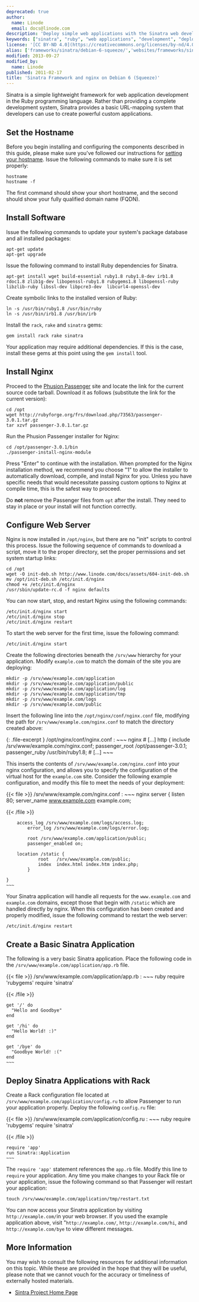 ```yaml
---
deprecated: true
author:
  name: Linode
  email: docs@linode.com
description: 'Deploy simple web applications with the Sinatra web development framework.'
keywords: ["sinatra", "ruby", "web applications", "development", "deployment"]
license: '[CC BY-ND 4.0](https://creativecommons.org/licenses/by-nd/4.0)'
alias: ['frameworks/sinatra/debian-6-squeeze/','websites/frameworks/sinatra-framework-and-nginx-on-debian-6-squeeze/']
modified: 2013-09-27
modified_by:
  name: Linode
published: 2011-02-17
title: 'Sinatra Framework and nginx on Debian 6 (Squeeze)'
---
```




Sinatra is a simple lightweight framework for web application development in the Ruby programming language. Rather than providing a complete development system, Sinatra provides a basic URL-mapping system that developers can use to create powerful custom applications.

Set the Hostname
----------------

Before you begin installing and configuring the components described in this guide, please make sure you've followed our instructions for [setting your hostname](/docs/getting-started#sph_set-the-hostname). Issue the following commands to make sure it is set properly:

    hostname
    hostname -f

The first command should show your short hostname, and the second should show your fully qualified domain name (FQDN).

Install Software
----------------

Issue the following commands to update your system's package database and all installed packages:

    apt-get update 
    apt-get upgrade

Issue the following command to install Ruby dependencies for Sinatra.

    apt-get install wget build-essential ruby1.8 ruby1.8-dev irb1.8 rdoc1.8 zlib1g-dev libopenssl-ruby1.8 rubygems1.8 libopenssl-ruby libzlib-ruby libssl-dev libpcre3-dev  libcurl4-openssl-dev

Create symbolic links to the installed version of Ruby:

    ln -s /usr/bin/ruby1.8 /usr/bin/ruby 
    ln -s /usr/bin/irb1.8 /usr/bin/irb 

Install the `rack`, `rake` and `sinatra` gems:

    gem install rack rake sinatra

Your application may require additional dependencies. If this is the case, install these gems at this point using the `gem install` tool.

Install Nginx
-------------

Proceed to the [Phusion Passenger](http://www.modrails.com/install.html) site and locate the link for the current source code tarball. Download it as follows (substitute the link for the current version):

    cd /opt 
    wget http://rubyforge.org/frs/download.php/73563/passenger-3.0.1.tar.gz
    tar xzvf passenger-3.0.1.tar.gz 

Run the Phusion Passenger installer for Nginx:

    cd /opt/passenger-3.0.1/bin
    ./passenger-install-nginx-module

Press "Enter" to continue with the installation. When prompted for the Nginx installation method, we recommend you choose "1" to allow the installer to automatically download, compile, and install Nginx for you. Unless you have specific needs that would necessitate passing custom options to Nginx at compile time, this is the safest way to proceed.

Do **not** remove the Passenger files from `opt` after the install. They need to stay in place or your install will not function correctly.

Configure Web Server
--------------------

Nginx is now installed in `/opt/nginx`, but there are no "init" scripts to control this process. Issue the following sequence of commands to download a script, move it to the proper directory, set the proper permissions and set system startup links:

    cd /opt
    wget -O init-deb.sh http://www.linode.com/docs/assets/604-init-deb.sh
    mv /opt/init-deb.sh /etc/init.d/nginx
    chmod +x /etc/init.d/nginx
    /usr/sbin/update-rc.d -f nginx defaults 

You can now start, stop, and restart Nginx using the following commands:

    /etc/init.d/nginx start
    /etc/init.d/nginx stop
    /etc/init.d/nginx restart

To start the web server for the first time, issue the following command:

    /etc/init.d/nginx start

Create the following directories beneath the `/srv/www` hierarchy for your application. Modify `example.com` to match the domain of the site you are deploying:

    mkdir -p /srv/www/example.com/application
    mkdir -p /srv/www/example.com/application/public
    mkdir -p /srv/www/example.com/application/log
    mkdir -p /srv/www/example.com/application/tmp
    mkdir -p /srv/www/example.com/logs
    mkdir -p /srv/www/example.com/public

Insert the following line into the `/opt/nginx/conf/nginx.conf` file, modifying the path for `/srv/www/example.com/nginx.conf` to match the directory created above:

{: .file-excerpt }
/opt/nginx/conf/nginx.conf
:   ~~~ nginx
    # [...]
    http {
        include /srv/www/example.com/nginx.conf; 
        passenger_root /opt/passenger-3.0.1;
        passenger_ruby /usr/bin/ruby1.8;
    # [...]
    ~~~

This inserts the contents of `/srv/www/example.com/nginx.conf` into your nginx configuration, and allows you to specify the configuration of the virtual host for the `example.com` site. Consider the following example configuration, and modify this file to meet the needs of your deployment:

{{< file >}}
/srv/www/example.com/nginx.conf
:   ~~~ nginx
server {
listen 80;
server_name www.example.com example.com;

{{< /file >}}

        access_log /srv/www/example.com/logs/access.log;
            error_log /srv/www/example.com/logs/error.log;

            root /srv/www/example.com/application/public;
            passenger_enabled on;

        location /static {
                root   /srv/www/example.com/public;
                index  index.html index.htm index.php;
            }

    }
    ~~~

Your Sinatra application will handle all requests for the `www.example.com` and `example.com` domains, except those that begin with `/static` which are handled directly by nginx. When this configuration has been created and properly modified, issue the following command to restart the web server:

    /etc/init.d/nginx restart

Create a Basic Sinatra Application
----------------------------------

The following is a very basic Sinatra application. Place the following code in the `/srv/www/example.com/application/app.rb` file.

{{< file >}}
/srv/www/example.com/application/app.rb
:   ~~~ ruby
require 'rubygems'
require 'sinatra'

{{< /file >}}

    get '/' do
      "Hello and Goodbye"
    end

    get '/hi' do
      "Hello World! :)"
    end

    get '/bye' do
      "Goodbye World! :("
    end
    ~~~

Deploy Sinatra Applications with Rack
-------------------------------------

Create a Rack configuration file located at `/srv/www/example.com/application/config.ru` to allow Passenger to run your application properly. Deploy the following `config.ru` file:

{{< file >}}
/srv/www/example.com/application/config.ru
:   ~~~ ruby
require 'rubygems'
require 'sinatra'

{{< /file >}}

    require 'app'
    run Sinatra::Application
    ~~~

The `require 'app'` statement references the `app.rb` file. Modify this line to `require` your application. Any time you make changes to your Rack file or your application, issue the following command so that Passenger will restart your application:

    touch /srv/www/example.com/application/tmp/restart.txt

You can now access your Sinatra application by visiting `http://example.com/`in your web browser. If you used the example application above, visit "`http://example.com/`, `http://example.com/hi`, and `http://example.com/bye` to view different messages.

More Information
----------------

You may wish to consult the following resources for additional information on this topic. While these are provided in the hope that they will be useful, please note that we cannot vouch for the accuracy or timeliness of externally hosted materials.

- [Sintra Project Home Page](http://www.sinatrarb.com/)



